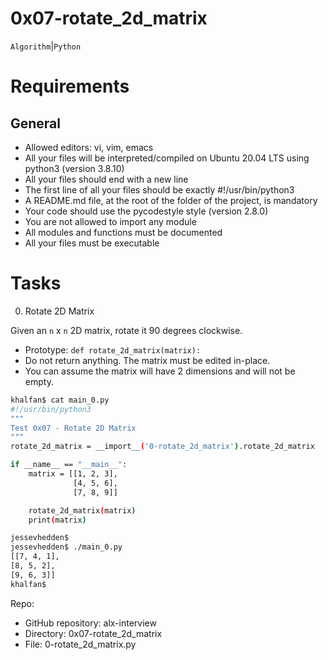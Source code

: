 # 0x07-rotate_2d_matrix
``Algorithm``|``Python``

# Requirements
## General
- Allowed editors: vi, vim, emacs
- All your files will be interpreted/compiled on Ubuntu 20.04 LTS using python3 (version 3.8.10)
- All your files should end with a new line
- The first line of all your files should be exactly #!/usr/bin/python3
- A README.md file, at the root of the folder of the project, is mandatory
- Your code should use the pycodestyle style (version 2.8.0)
- You are not allowed to import any module
- All modules and functions must be documented
- All your files must be executable

# Tasks
0. Rotate 2D Matrix

Given an ``n`` x ``n`` 2D matrix, rotate it 90 degrees clockwise.

- Prototype: ``def rotate_2d_matrix(matrix):``
- Do not return anything. The matrix must be edited in-place.
- You can assume the matrix will have 2 dimensions and will not be empty.
```bash
khalfan$ cat main_0.py
#!/usr/bin/python3
"""
Test 0x07 - Rotate 2D Matrix
"""
rotate_2d_matrix = __import__('0-rotate_2d_matrix').rotate_2d_matrix

if __name__ == "__main__":
    matrix = [[1, 2, 3],
              [4, 5, 6],
              [7, 8, 9]]

    rotate_2d_matrix(matrix)
    print(matrix)

jessevhedden$
jessevhedden$ ./main_0.py
[[7, 4, 1],
[8, 5, 2],
[9, 6, 3]]
khalfan$
```
Repo:

- GitHub repository: alx-interview
- Directory: 0x07-rotate_2d_matrix
- File: 0-rotate_2d_matrix.py
